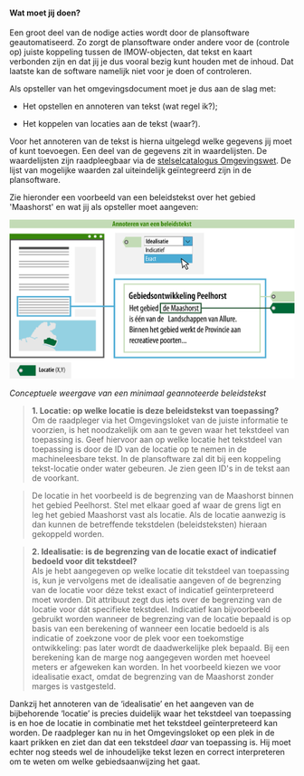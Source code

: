 ﻿#### Wat moet jij doen?

Een groot deel van de nodige acties wordt door de plansoftware geautomatiseerd. Zo zorgt de plansoftware onder 
andere voor de (controle op) juiste koppeling tussen de IMOW-objecten, dat tekst en kaart verbonden zijn en dat jij
je dus vooral bezig kunt houden met de inhoud. Dat laatste kan de software namelijk niet voor je doen 
of controleren.

Als opsteller van het omgevingsdocument moet je dus aan de slag met:

-   Het opstellen en annoteren van tekst (wat regel ik?);

-   Het koppelen van locaties aan de tekst (waar?).

Voor het annoteren van de tekst is hierna uitgelegd welke gegevens jij moet of
kunt toevoegen. Een deel van de gegevens zit in waardelijsten. De waardelijsten
zijn raadpleegbaar via de [stelselcatalogus
Omgevingswet](https://stelselcatalogus.omgevingswet.overheid.nl/waardelijstenpagina).
De lijst van mogelijke waarden zal uiteindelijk geïntegreerd zijn in de
plansoftware.

Zie hieronder een voorbeeld van een beleidstekst over het gebied 'Maashorst' en
wat jij als opsteller moet aangeven:

![](media/7602BeleidstekstAnnoteren_Minimaal.png)

*Conceptuele weergave van een minimaal geannoteerde beleidstekst*

>   **1. Locatie: op welke locatie is deze beleidstekst van toepassing?**  
>   Om de raadpleger via het Omgevingsloket van de juiste informatie te voorzien, is
>   het noodzakelijk om aan te geven waar het tekstdeel van toepassing is. Geef
>   hiervoor aan op welke locatie het tekstdeel van toepassing is door de ID van de
>   locatie op te nemen in de machineleesbare tekst. In de plansoftware zal dit bij een koppeling
>   tekst-locatie onder water gebeuren. Je zien geen ID's in de tekst aan de voorkant.

>   De locatie in het voorbeeld is de begrenzing van de Maashorst binnen het gebied Peelhorst.
>   Stel met elkaar goed af waar de grens ligt en leg het gebied Maashorst vast als locatie.
>   Als de locatie aanwezig is dan kunnen de betreffende tekstdelen (beleidsteksten) hieraan gekoppeld
>   worden.

>   **2. Idealisatie: is de begrenzing van de locatie exact of indicatief bedoeld voor dit tekstdeel?**  
>   Als je hebt aangegeven op welke locatie dit tekstdeel van toepassing is, kun je 
>   vervolgens met de idealisatie aangeven of de begrenzing van de locatie voor déze tekst 
>   exact of indicatief geïnterpreteerd moet worden. Dit attribuut zegt dus iets over de begrenzing
>   van de locatie voor dát specifieke tekstdeel. Indicatief kan bijvoorbeeld
>   gebruikt worden wanneer de begrenzing van de locatie bepaald is op basis van
>   een berekening of wanneer een locatie bedoeld is als indicatie of zoekzone
>   voor de plek voor een toekomstige ontwikkeling: pas later wordt de
>   daadwerkelijke plek bepaald. Bij een berekening kan de marge nog aangegeven
>   worden met hoeveel meters er afgeweken kan worden.
>   In het voorbeeld kiezen we voor idealisatie exact, omdat de begrenzing 
>   van de Maashorst zonder marges is vastgesteld.

Dankzij het annoteren van de ‘idealisatie’ en het aangeven van de bijbehorende 
‘locatie’ is precies duidelijk waar het tekstdeel van toepassing is en hoe de locatie in combinatie met
het tekstdeel geïnterpreteerd kan worden. De raadpleger kan nu in het Omgevingsloket op een plek in
de kaart prikken en ziet dan dat een tekstdeel *daar* van toepassing is. Hij moet echter nog steeds wel de inhoudelijke tekst lezen en correct interpreteren om te weten om welke gebiedsaanwijzing het gaat.